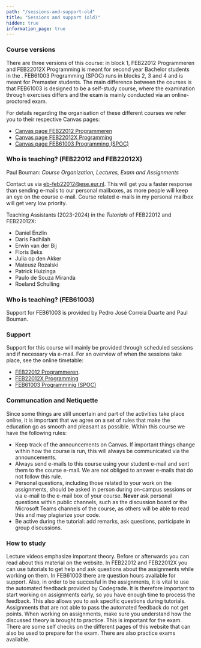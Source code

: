 ```yaml
---
path: "/sessions-and-support-old"
title: "Sessions and support (old)"
hidden: true
information_page: true
---
```


### Course versions

There are three versions of this course: in block 1, FEB22012 Programmeren and FEB22012X Programming is meant for second year Bachelor students in the .
FEB61003 Programming (SPOC) runs in blocks 2, 3 and 4 and is meant for Premaster students. The main difference between the courses is that FEB61003 is
designed to be a self-study course, where the examination through exercises differs and the exam is mainly conducted via an online-proctored exam.

For details regarding the organisation of these different courses we refer you to their respective Canvas pages:

* [Canvas page FEB22012 Programmeren](https://canvas.eur.nl/courses/43880)
* [Canvas page FEB22012X Programming](https://canvas.eur.nl/courses/44097)
* [Canvas page FEB61003 Programming (SPOC)](https://canvas.eur.nl/courses/43859)

### Who is teaching? (FEB22012 and FEB22012X)

Paul Bouman: _Course Organization, Lectures, Exam and Assignments_

Contact us via [eb-feb22012@ese.eur.nl](mailto:eb-feb22012@ese.eur.nl). This will get you a faster response than sending e-mails to our personal mailboxes,
as more people will keep an eye on the course e-mail. Course related e-mails in my personal mailbox will get very low priority.

Teaching Assistants (2023-2024) in the _Tutorials_ of FEB22012 and FEB22012X:

* Daniel Enzlin
* Daris Fadhilah
* Erwin van der Bij
* Floris Beks
* Julia op den Akker
* Mateusz Rozalski
* Patrick Huizinga
* Paulo de Souza Miranda
* Roeland Schuiling

### Who is teaching? (FEB61003)

Support for FEB61003 is provided by Pedro José Correia Duarte and Paul Bouman.

### Support

Support for this course will mainly be provided through scheduled sessions and if necessary via e-mail.
For an overview of when the sessions take place, see the online timetable:
* [FEB22012 Programmeren](https://timetables.eur.nl/link?timetables.0.key=FEB22012&timetables.0.type=module&timetables.0.source=2023&timetables.1.key=FEB22012_2023&timetables.1.type=timeedit_course&timetables.1.source=TimeEdit&ignoreEmpty=true&ignoreNotFound=true&view=list).
* [FEB22012X Programming](https://timetables.eur.nl/link?timetables.0.key=FEB22012X&timetables.0.type=module&timetables.0.source=2023&timetables.1.key=FEB22012X_2023&timetables.1.type=timeedit_course&timetables.1.source=TimeEdit&ignoreEmpty=true&ignoreNotFound=true&view=list)
* [FEB61003 Programminig (SPOC)](https://timetables.eur.nl/link?timetables.0.key=FEB61003&timetables.0.type=module&timetables.0.source=2023&timetables.1.key=FEB61003_2023&timetables.1.type=timeedit_course&timetables.1.source=TimeEdit&ignoreEmpty=true&ignoreNotFound=true&view=list)

### Communcation and Netiquette

Since some things are still uncertain and part of the activities take place online, it is important that we agree on a set of rules that make the education go as smooth and pleasant as possible. Within this course we have the following rules:

* Keep track of the announcements on Canvas. If important things change within how the course is run, this will always be communicated via the announcements.
* Always send e-mails to this course using your student e-mail and sent them to the course e-mail. We are not obliged to answer e-mails that do not follow this rule.
* Personal questions, including those related to your work on the assignments, should be asked in person during on-campus sessions or via e-mail to the e-mail box of your course. **Never** ask personal questions within public channels, such as the discussion board or the Microsoft Teams channels of the course, as others will be able to read this and may plagiarize your code.
* Be active during the tutorial: add remarks, ask questions, participate in group discussions.

### How to study
Lecture videos emphasize important theory. Before or afterwards you can read about this material on the website.
In FEB22012 and FEB22012X you can use tutorials to get help and ask questions about the assignments while working on them.
In FEB61003 there are question hours available for support.
Also, in order to be succesful in the assignments, it is vital to use the automated feedback provided by Codegrade. It is therefore important to start working on assignments early, so you have enough time to process the feedback. This also allows you to ask specific questions during tutorials. Assignments that are not able to pass the automated feedback do not get points.
When working on assignments, make sure you understand how the discussed theory is brought to practice. This is important for the exam. There are some self checks on the different pages of this website that can also be used to prepare for the exam. There are also practice exams available.
